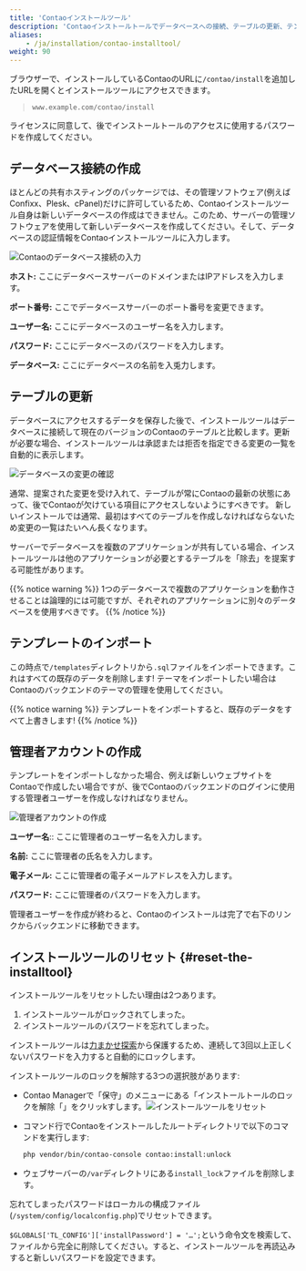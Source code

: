 ```yaml
---
title: 'Contaoインストールツール'
description: 'Contaoインストールトールでデータベースへの接続、テーブルの更新、テンプレートのインポート、管理者アカウントの作成を行えます。'
aliases:
    - /ja/installation/contao-installtool/
weight: 90
---
```


ブラウザーで、インストールしているContaoのURLに`/contao/install`を追加したURLを開くとインストールツールにアクセスできます。

> `www.example.com/contao/install`

ライセンスに同意して、後でインストールトールのアクセスに使用するパスワードを作成してください。

## データベース接続の作成

ほとんどの共有ホスティングのパッケージでは、その管理ソフトウェア(例えばConfixx、Plesk、cPanel)だけに許可しているため、Contaoインストールツール自身は新しいデータベースの作成はできません。このため、サーバーの管理ソフトウェアを使用して新しいデータベースを作成してください。そして、データベースの認証情報をContaoインストールツールに入力します。

![Contaoのデータベース接続の入力](/ja/installation/images/en/installtool-database-connection.png?classes=shadow)

**ホスト:** ここにデータベースサーバーのドメインまたはIPアドレスを入力します。

**ポート番号:** ここでデータベースサーバーのポート番号を変更できます。

**ユーザー名:** ここにデータベースのユーザー名を入力します。

**パスワード:** ここにデータベースのパスワードを入力します。

**データベース:** ここにデータベースの名前を入兎力します。

## テーブルの更新

データベースにアクセスするデータを保存した後で、インストールツールはデータベースに接続して現在のバージョンのContaoのテーブルと比較します。更新が必要な場合、インストールツールは承認または拒否を指定できる変更の一覧を自動的に表示します。

![データベースの変更の確認](/ja/installation/images/en/installtool-installing-schema.png?classes=shadow)

通常、提案された変更を受け入れて、テーブルが常にContaoの最新の状態にあって、後でContaoが欠けている項目にアクセスしないようにすべきです。
新しいインストールでは通常、最初はすべてのテーブルを作成しなければならないため変更の一覧はたいへん長くなります。

サーバーでデータベースを複数のアプリケーションが共有している場合、インストールツールは他のアプリケーションが必要とするテーブルを「除去」を提案する可能性があります。

{{% notice warning %}}
1つのデータベースで複数のアプリケーションを動作させることは論理的には可能ですが、それぞれのアプリケーションに別々のデータベースを使用すべきです。
{{% /notice %}}

## テンプレートのインポート

この時点で`/templates`ディレクトリから`.sql`ファイルをインポートできます。これはすべての既存のデータを削除します!  テーマをインポートしたい場合はContaoのバックエンドのテーマの管理を使用してください。

{{% notice warning %}}
テンプレートをインポートすると、既存のデータをすべて上書きします!
{{% /notice %}}

## 管理者アカウントの作成

テンプレートをインポートしなかった場合、例えば新しいウェブサイトをContaoで作成したい場合ですが、後でContaoのバックエンドのログインに使用する管理者ユーザーを作成しなければなりません。

![管理者アカウントの作成](/ja/installation/images/en/installtool-create-admin-account.png?classes=shadow)

**ユーザー名**:: ここに管理者のユーザー名を入力します。

**名前:** ここに管理者の氏名を入力します。

**電子メール:** ここに管理者の電子メールアドレスを入力します。

**パスワード:** ここに管理者のパスワードを入力します。

管理者ユーザーを作成が終わると、Contaoのインストールは完了で右下のリンクからバックエンドに移動できます。

## インストールツールのリセット {#reset-the-installtool}

インストールツールをリセットしたい理由は2つあります。

1. インストールツールがロックされてしまった。
2. インストールツールのパスワードを忘れてしまった。

インストールツールは[力まかせ探索](https://ja.wikipedia.org/wiki/%E5%8A%9B%E3%81%BE%E3%81%8B%E3%81%9B%E6%8E%A2%E7%B4%A2)から保護するため、連続して3回以上正しくないパスワードを入力すると自動的にロックします。

インストールツールのロックを解除する3つの選択肢があります:

- Contao Managerで「保守」のメニューにある「インストールトールのロックを解除「」をクリッkすします。![インストールツールをリセット](/ja/installation/images/en/unlock-install-tool-manager.png?classes=shadow)
- コマンド行でContaoをインストールしたルートディレクトリで以下のコマンドを実行します:

  ```bash
  php vendor/bin/contao-console contao:install:unlock
  ```
- ウェブサーバーの`/var`ディレクトリにある`install_lock`ファイルを削除します。

忘れてしまったパスワードはローカルの構成ファイル(`/system/config/localconfig.php`)でリセットできます。

`$GLOBALS['TL_CONFIG']['installPassword'] = '…';`という命令文を検索して、ファイルから完全に削除してください。すると、インストールツールを再読込みすると新しいパスワードを設定できます。
